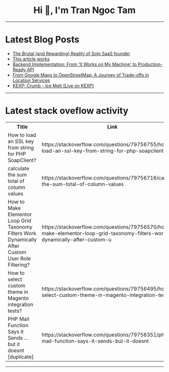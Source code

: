 <h1 align="center">Hi 👋, I'm Tran Ngoc Tam</h1>

---

# Latest Blog Posts 
<!-- BLOG-POST-LIST:START -->
- [The Brutal &lpar;and Rewarding&rpar; Reality of Solo SaaS founder](https://dev.to/web5lab_938e9096be8dc3e78/the-brutal-and-rewarding-reality-of-solo-saas-founder-1lk3)
- [This article works](https://dev.to/divyansh_pratapsingh_a47/this-article-works-3845)
- [Backend Implementation: From &#39;It Works on My Machine&#39; to Production-Ready API](https://dev.to/klasniyparen/backend-implementation-from-it-works-on-my-machine-to-production-ready-api-f36)
- [From Google Maps to OpenStreetMap: A Journey of Trade-offs in Location Services](https://dev.to/crimson206/from-google-maps-to-openstreetmap-a-journey-of-trade-offs-in-location-services-1cfm)
- [KEXP: Crumb - Ice Melt &lpar;Live on KEXP&rpar;](https://dev.to/music_youtube/kexp-crumb-ice-melt-live-on-kexp-4h11)
<!-- BLOG-POST-LIST:END -->

---

# Latest stack oveflow activity
<table>
  <tr><th>Title</th><th>Link</th></tr>
  <!-- STACKOVERFLOW:START --><tr><td>How to load an SSL key from string for PHP SoapClient?</td><td>https://stackoverflow.com/questions/79756755/how-to-load-an-ssl-key-from-string-for-php-soapclient</td></tr><tr><td>calculate the sum total of column values</td><td>https://stackoverflow.com/questions/79756716/calculate-the-sum-total-of-column-values</td></tr><tr><td>How to Make Elementor Loop Grid Taxonomy Filters Work Dynamically After Custom User Role Filtering?</td><td>https://stackoverflow.com/questions/79756570/how-to-make-elementor-loop-grid-taxonomy-filters-work-dynamically-after-custom-u</td></tr><tr><td>How to select custom theme in Magento integration tests?</td><td>https://stackoverflow.com/questions/79756495/how-to-select-custom-theme-in-magento-integration-tests</td></tr><tr><td>PHP Mail Function Says it Sends ... but it doesnt [duplicate]</td><td>https://stackoverflow.com/questions/79756351/php-mail-function-says-it-sends-but-it-doesnt</td></tr><!-- STACKOVERFLOW:END -->
</table>

---


